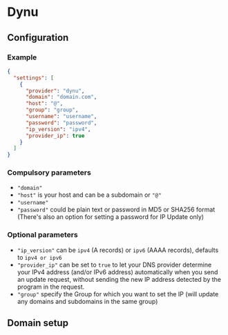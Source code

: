 # Dynu

## Configuration

### Example

```json
{
  "settings": [
    {
      "provider": "dynu",
      "domain": "domain.com",
      "host": "@",
      "group": "group",
      "username": "username",
      "password": "password",
      "ip_version": "ipv4",
      "provider_ip": true
    }
  ]
}
```

### Compulsory parameters

- `"domain"`
- `"host"` is your host and can be a subdomain or `"@"`
- `"username"`
- `"password"` could be plain text or password in MD5 or SHA256 format (There's also an option for setting a password for IP Update only)

### Optional parameters

- `"ip_version"` can be `ipv4` (A records) or `ipv6` (AAAA records), defaults to `ipv4 or ipv6`
- `"provider_ip"` can be set to `true` to let your DNS provider determine your IPv4 address (and/or IPv6 address) automatically when you send an update request, without sending the new IP address detected by the program in the request.
- `"group"` specify the Group for which you want to set the IP (will update any domains and subdomains in the same group)

## Domain setup
